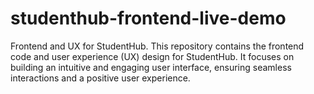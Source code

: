 # studenthub-frontend-live-demo
Frontend and UX for StudentHub. This repository contains the frontend code and user experience (UX) design for StudentHub. It focuses on building an intuitive and engaging user interface, ensuring seamless interactions and a positive user experience.
